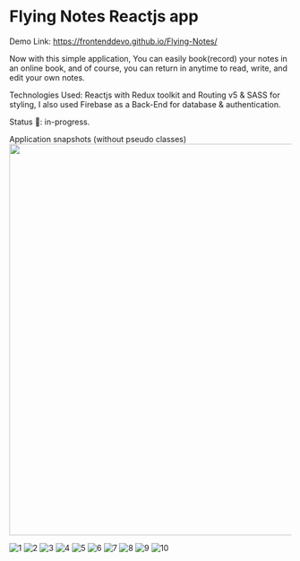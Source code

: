 # Flying Notes Reactjs app

Demo Link: https://frontenddevo.github.io/Flying-Notes/

Now with this simple application, You can easily book(record) your notes in an online book, and of course, you can return in anytime to read, write, and edit your own notes.

Technologies Used:
Reactjs with Redux toolkit and Routing v5 & SASS for styling, I also used Firebase as a Back-End for database & authentication.

Status 📶: in-progress.

Application snapshots (without pseudo classes)
<img src="https://user-images.githubusercontent.com/98362185/196167700-c43c0580-1ec2-4af6-85a6-994cb05ff869.png" width="800" height="700">

![1](https://user-images.githubusercontent.com/98362185/196167700-c43c0580-1ec2-4af6-85a6-994cb05ff869.png)
![2](https://user-images.githubusercontent.com/98362185/196167705-2505c75d-11e8-43d5-9091-e9ae3b747d22.png)
![3](https://user-images.githubusercontent.com/98362185/196167709-7de2df79-b972-427f-aa2d-dee923d56175.png)
![4](https://user-images.githubusercontent.com/98362185/196167739-496f37bd-bd72-4055-9dac-5e909d2af871.png)
![5](https://user-images.githubusercontent.com/98362185/196167748-27d00cae-259d-4134-826d-1806701cc8f2.png)
![6](https://user-images.githubusercontent.com/98362185/196167754-4932fa0a-3609-4500-9abf-6df2ac2793f4.png)
![7](https://user-images.githubusercontent.com/98362185/196167761-da5df656-e847-4928-aaee-407918a688e0.png)
![8](https://user-images.githubusercontent.com/98362185/196167782-6ece65a1-20c7-46a2-87a8-9753fe9bbb42.png)
![9](https://user-images.githubusercontent.com/98362185/196167834-73f53227-06ec-4cb6-8b40-61d31fe25842.png)
![10](https://user-images.githubusercontent.com/98362185/196167854-07060748-f0e7-423d-8705-d2399f5fddb4.png)
